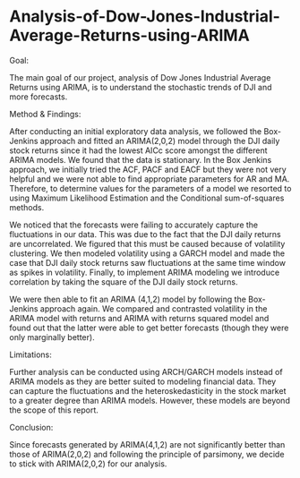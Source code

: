 # Analysis-of-Dow-Jones-Industrial-Average-Returns-using-ARIMA

Goal:

The main goal of our project, analysis of Dow Jones Industrial Average Returns using ARIMA,
is to understand the stochastic trends of DJI and more forecasts.

Method & Findings:

After conducting an initial exploratory data analysis, we followed the Box-Jenkins approach and
fitted an ARIMA(2,0,2) model through the DJI daily stock returns since it had the lowest AICc
score amongst the different ARIMA models. We found that the data is stationary. In the Box
Jenkins approach, we initially tried the ACF, PACF and EACF but they were not very helpful
and we were not able to find appropriate parameters for AR and MA. Therefore, to determine
values for the parameters of a model we resorted to using Maximum Likelihood Estimation and
the Conditional sum-of-squares methods.

We noticed that the forecasts were failing to accurately capture the fluctuations in our data. This
was due to the fact that the DJI daily returns are uncorrelated. We figured that this must be
caused because of volatility clustering. We then modeled volatility using a GARCH model and
made the case that DJI daily stock returns saw fluctuations at the same time window as spikes in
volatility. Finally, to implement ARIMA modeling we introduce correlation by taking the square
of the DJI daily stock returns.

We were then able to fit an ARIMA (4,1,2) model by following the Box-Jenkins approach again.
We compared and contrasted volatility in the ARIMA model with returns and ARIMA with
returns squared model and found out that the latter were able to get better forecasts (though they
were only marginally better).

Limitations:

Further analysis can be conducted using ARCH/GARCH models instead of ARIMA models as
they are better suited to modeling financial data. They can capture the fluctuations and the
heteroskedasticity in the stock market to a greater degree than ARIMA models. However, these
models are beyond the scope of this report.

Conclusion:

Since forecasts generated by ARIMA(4,1,2) are not significantly better than those of
ARIMA(2,0,2) and following the principle of parsimony, we decide to stick with ARIMA(2,0,2)
for our analysis.
